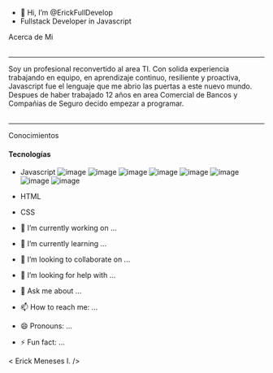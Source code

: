 - 👋 Hi, I’m @ErickFullDevelop
- Fullstack Developer in Javascript

Acerca de Mi
<br>    <br>
<hr> 
Soy un profesional reconvertido al area TI. Con solida experiencia trabajando en equipo, en aprendizaje continuo, resiliente y proactiva, Javascript fue el lenguaje que me abrio las puertas a este nuevo mundo. Despues de haber trabajado 12 años en area Comercial de Bancos y Compañias de Seguro decido empezar a programar.
<br>    <br>
<hr>

Conocimientos
#### Tecnologías
 - Javascript ![image](https://github.com/user-attachments/assets/4091ec01-28be-4bc0-a387-33248cc5c24a) ![image](https://github.com/user-attachments/assets/cfec91b5-0262-463f-99d3-c07c1b2ea06f) ![image](https://github.com/user-attachments/assets/b9905a26-bee4-40c3-afdd-9470a6dbbd1b) ![image](https://github.com/user-attachments/assets/a4e33311-52fa-4603-832f-5dec17e31411) ![image](https://github.com/user-attachments/assets/92a62a1b-1a89-4a85-817e-7ddd52a0cce0) ![image](https://github.com/user-attachments/assets/e5c3c7ce-2d2e-4922-93bc-b1c0c9fb8e21) ![image](https://github.com/user-attachments/assets/f1c88136-15cb-4a92-b05b-cbab4e76e6f4) ![image](https://github.com/user-attachments/assets/8ec73860-0408-4d07-b168-d246cea73b51)








 - HTML
 - CSS

- 🔭 I’m currently working on ...
 - 🌱 I’m currently learning ...
 - 👯 I’m looking to collaborate on ...
 - 🤔 I’m looking for help with ...
 - 💬 Ask me about ...
 - 📫 How to reach me: ...
 - 😄 Pronouns: ...
 - ⚡ Fun fact: ...

< Erick Meneses I. />

<!---
ErickFullDevelop/ErickFullDevelop is a ✨ special ✨ repository because its `README.md` (this file) appears on your GitHub profile.
You can click the Preview link to take a look at your changes.
--->
